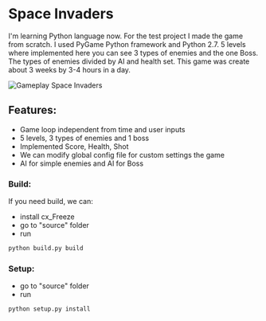 # Space Invaders

I'm learning Python language now. For the test project I made the game from scratch.
I used PyGame Python framework and Python 2.7.
5 levels where implemented here you can see 3 types of enemies and the one Boss.
The types of enemies divided by AI and health set.
This game was create about 3 weeks by 3-4 hours in a day.

![Gameplay Space Invaders](http://natrube.net/space-invaders/gameplay.gif "Gameplay Space Invaders")

## Features:
- Game loop independent from time and user inputs
- 5 levels, 3 types of enemies and 1 boss
- Implemented Score, Health, Shot
- We can modify global config file for custom settings the game
- AI for simple enemies and AI for Boss

### Build:
If you need build, we can:
- install cx_Freeze
- go to "source" folder
- run 
```python
python build.py build
```
### Setup:
- go to "source" folder
- run
```python
python setup.py install
```
